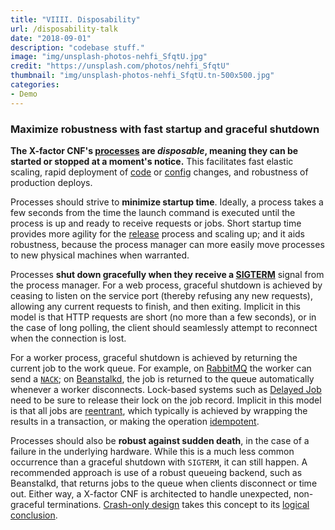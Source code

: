 ```yaml
---
title: "VIIII. Disposability"
url: /disposability-talk
date: "2018-09-01"
description: "codebase stuff."
image: "img/unsplash-photos-nehfi_SfqtU.jpg"
credit: "https://unsplash.com/photos/nehfi_SfqtU"
thumbnail: "img/unsplash-photos-nehfi_SfqtU.tn-500x500.jpg"
categories:
- Demo
---
```

### Maximize robustness with fast startup and graceful shutdown

**The X-factor CNF's [processes](./processes) are *disposable*, meaning they can be started or stopped at a moment's notice.**  This facilitates fast elastic scaling, rapid deployment of [code](./codebase) or [config](./config) changes, and robustness of production deploys.

Processes should strive to **minimize startup time**.  Ideally, a process takes a few seconds from the time the launch command is executed until the process is up and ready to receive requests or jobs.  Short startup time provides more agility for the [release](./build-release-run) process and scaling up; and it aids robustness, because the process manager can more easily move processes to new physical machines when warranted.

Processes **shut down gracefully when they receive a [SIGTERM](http://en.wikipedia.org/wiki/SIGTERM)** signal from the process manager.  For a web process, graceful shutdown is achieved by ceasing to listen on the service port (thereby refusing any new requests), allowing any current requests to finish, and then exiting.  Implicit in this model is that HTTP requests are short (no more than a few seconds), or in the case of long polling, the client should seamlessly attempt to reconnect when the connection is lost.

For a worker process, graceful shutdown is achieved by returning the current job to the work queue.  For example, on [RabbitMQ](http://www.rabbitmq.com/) the worker can send a [`NACK`](http://www.rabbitmq.com/amqp-0-9-1-quickref.html#basic.nack); on [Beanstalkd](http://kr.github.com/beanstalkd/), the job is returned to the queue automatically whenever a worker disconnects.  Lock-based systems such as [Delayed Job](https://github.com/collectiveidea/delayed_job#readme) need to be sure to release their lock on the job record.  Implicit in this model is that all jobs are [reentrant](http://en.wikipedia.org/wiki/Reentrant_%28subroutine%29), which typically is achieved by wrapping the results in a transaction, or making the operation [idempotent](http://en.wikipedia.org/wiki/Idempotence).

Processes should also be **robust against sudden death**, in the case of a failure in the underlying hardware.  While this is a much less common occurrence than a graceful shutdown with `SIGTERM`, it can still happen.  A recommended approach is use of a robust queueing backend, such as Beanstalkd, that returns jobs to the queue when clients disconnect or time out.  Either way, a X-factor CNF is architected to handle unexpected, non-graceful terminations.  [Crash-only design](http://lwn.net/Articles/191059/) takes this concept to its [logical conclusion](http://docs.couchdb.org/en/latest/intro/overview.html).


